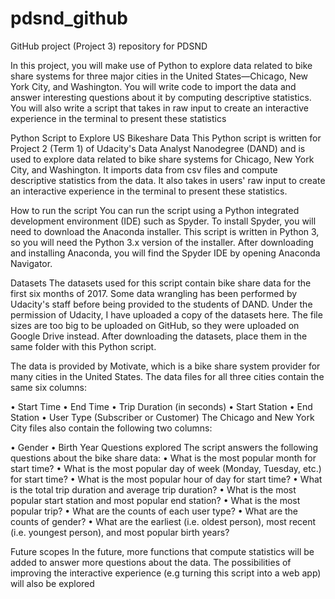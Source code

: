 # pdsnd_github
GitHub project (Project 3) repository for PDSND

In this project, you will make use of Python to explore data related to bike share systems for three major cities in the United States—Chicago, New York City, and Washington. You will write code to import the data and answer interesting questions about it by computing descriptive statistics. You will also write a script that takes in raw input to create an interactive experience in the terminal to present these statistics

Python Script to Explore US Bikeshare Data
This Python script is written for Project 2 (Term 1) of Udacity's Data Analyst Nanodegree (DAND) and is used to explore data related to bike share systems for Chicago, New York City, and Washington. It imports data from csv files and compute descriptive statistics from the data. It also takes in users' raw input to create an interactive experience in the terminal to present these statistics.

How to run the script
You can run the script using a Python integrated development environment (IDE) such as Spyder. To install Spyder, you will need to download the Anaconda installer. This script is written in Python 3, so you will need the Python 3.x version of the installer. After downloading and installing Anaconda, you will find the Spyder IDE by opening Anaconda Navigator.

Datasets
The datasets used for this script contain bike share data for the first six months of 2017. Some data wrangling has been performed by Udacity's staff before being provided to the students of DAND. Under the permission of Udacity, I have uploaded a copy of the datasets here. The file sizes are too big to be uploaded on GitHub, so they were uploaded on Google Drive instead. After downloading the datasets, place them in the same folder with this Python script.

The data is provided by Motivate, which is a bike share system provider for many cities in the United States. The data files for all three cities contain the same six columns:

• Start Time
• End Time
• Trip Duration (in seconds)
• Start Station
• End Station
• User Type (Subscriber or Customer)
The Chicago and New York City files also contain the following two columns:

• Gender
• Birth Year
Questions explored
The script answers the following questions about the bike share data: • What is the most popular month for start time? • What is the most popular day of week (Monday, Tuesday, etc.) for start time? • What is the most popular hour of day for start time? • What is the total trip duration and average trip duration? • What is the most popular start station and most popular end station? • What is the most popular trip? • What are the counts of each user type? • What are the counts of gender? • What are the earliest (i.e. oldest person), most recent (i.e. youngest person), and most popular birth years?

Future scopes
In the future, more functions that compute statistics will be added to answer more questions about the data. The possibilities of improving the interactive experience (e.g turning this script into a web app) will also be explored
